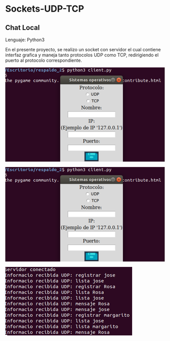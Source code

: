 # Sockets-UDP-TCP
## Chat Local

Lenguaje: Python3

En el presente proyecto, se realizo un socket con servidor el cual contiene interfaz grafica y maneja tanto protocolos UDP como TCP, redirigiendo el puerto al protocolo correspondiente.


![Configuracion inicial](A1.png)


![Ventana chat](A2.png)

![Servidor](A3.png)
